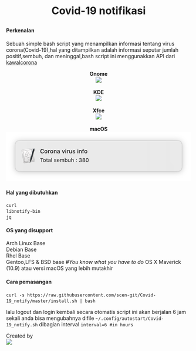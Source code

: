 # <p align="center"> <b> Covid-19 notifikasi  </b> </p>  

#### Perkenalan
Sebuah simple bash script yang menampilkan informasi tentang virus corona(Covid-19),hal yang ditampilkan adalah informasi seputar jumlah positif,sembuh, dan meninggal,bash script ini menggunakkan API dari [kawalcorona](https://api.kawalcorona.com)  


<p align="center">
<b> Gnome </b> <br>
<img src="https://raw.githubusercontent.com/scen-git/Covid-19_notify/master/Screenshot/gnome/gnome_positif.png"><br>
</p>

<p align="center">
<b> KDE </b> <br>
<img src="https://raw.githubusercontent.com/scen-git/Covid-19_notify/master/Screenshot/kde/kde_totalmeninggal.png"><br>
</p>

<p align="center">
<b> Xfce </b> <br>
<img src="https://raw.githubusercontent.com/scen-git/Covid-19_notify/master/Screenshot/xfce/XFCE_salan.png"><br>
</p>

<p align="center">
<b> macOS </b> <br>
<img src="https://github.com/naufalfachrian/Covid-19_notify/blob/darwin/Screenshot/osx/OSX_Total_Sembuh.png"><br>
</p>

#### Hal yang dibutuhkan
```
curl
libnotify-bin
jq
```

#### OS yang disupport
Arch Linux Base  
Debian Base  
Rhel Base  
Gentoo,LFS & BSD base #*You know what you have to do*
OS X Maverick (10.9) atau versi macOS yang lebih mutakhir

#### Cara pemasangan
```
curl -s https://raw.githubusercontent.com/scen-git/Covid-19_notify/master/install.sh | bash
```
lalu logout dan login kembali secara otomatis script ini akan berjalan 6 jam sekali anda bisa mengubahnya difile ```~/.config/autostart/Covid-19_notify.sh``` dibagian interval ```interval=6 #in hours```  




Created by  
<img src="https://raw.githubusercontent.com/scen-git/Covid-19_notify/master/Screenshot/Scen.png">
